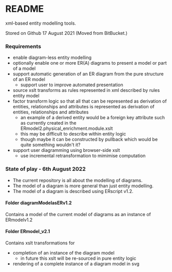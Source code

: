 # README #

xml-based entity modelling tools.

Stored on Github 17 August 2021 (Moved from BitBucket.)

### Requirements

* enable diagram-less entity modelling
* optionally enable one or more ER(A) diagrams to present a model or part of a model  
* support automatic generation of an ER diagram from the pure structure of an ER model
	* support user to improve automated presentation
* source xslt transforms as rules represented in xml described by rules entity model
* factor transform logic so that all that can be represented as derivation of entities, relationships and attributes is represented as derivation of entities, relationships and attributes
  * an example of a derived entity would be a foreign key attribute such as currently created in the ERmodel2.physical_enrichment.module.xslt
  * this may be difficult to describe within entity logic 
   * though maybe it can be constructed by pullback which would be quite something wouldn't it?
* support user diagramming using browser-side xslt
	* use incremental retransformation to mimimise computation

### State of play - 6th August 2022
* The current repository is all about the modelling of diagrams.
* The model of a diagram is more general than just entity modelling.
* The model of a diagram is described using ERscript v1.2.

#### Folder diagramModelasERv1.2
Contains a model of the current model of diagrams as an instance of ERmodelv1.2

#### Folder ERmodel_v2.1 
Contains xslt transformations for
* completion of an instance of the diagram model
  * in future this xslt will be re-sourced in pure entity logic
* rendering of a complete instance of a diagram model in svg 
